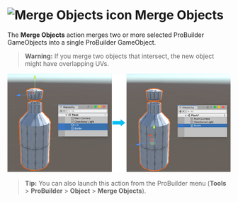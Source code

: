 # ![Merge Objects icon](images/icons/Object_Merge.png) Merge Objects

The __Merge Objects__ action merges two or more selected ProBuilder GameObjects into a single ProBuilder GameObject.

> **Warning:** If you merge two objects that intersect, the new object might have overlapping UVs.

![Example of merging two separate GameObjects (a Lid and a Bottle) into one GameObject](images/ObjectMerge_Example.png)

> **Tip:** You can also launch this action from the ProBuilder menu (**Tools** > **ProBuilder** > **Object** > **Merge Objects**).

